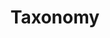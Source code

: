 ---
title: "Taxonomy"

categories: ['']

tags: ['Taxonomy']

arwords: 'التصنيف الهرمي'

arexps: []

enwords: ['Taxonomy']

enexps: []

arlexicons: 'ص'

enlexicons: 'T'

authors: ['Ruqayya Roshdy']

translators: ['']

citations: 'مقدمة في حوسبة اللغة العربية'

sources: 'مركز الملك عبدالله بن عبدالعزيز الدولي لخدمة اللغة العربية'

slug: ""
---